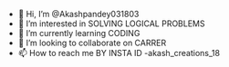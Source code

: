 - 👋 Hi, I’m @Akashpandey031803
- 👀 I’m interested in SOLVING LOGICAL PROBLEMS
- 🌱 I’m currently learning CODING 
- 💞️ I’m looking to collaborate on CARRER
- 📫 How to reach me BY INSTA ID -akash_creations_18

<!---
Akashpandey031803/Akashpandey031803 is a ✨ special ✨ repository because its `README.md` (this file) appears on your GitHub profile.
You can click the Preview link to take a look at your changes.
--->
